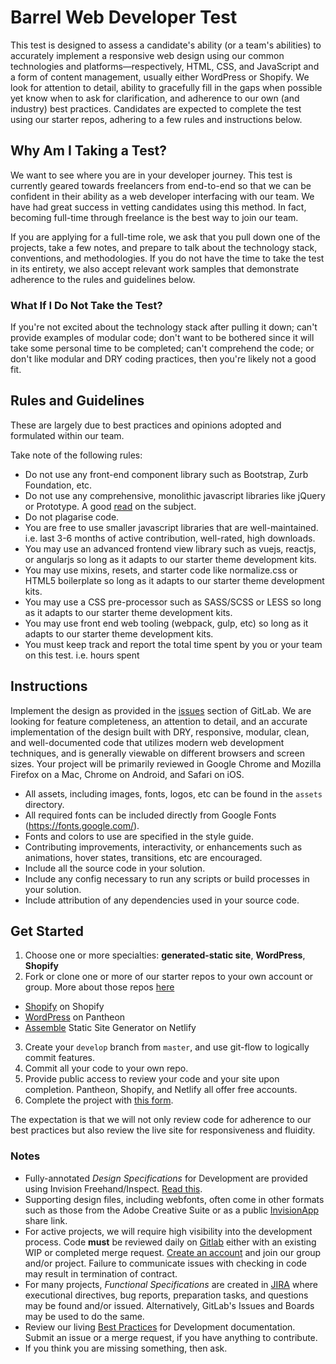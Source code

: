 # Barrel Web Developer Test

This test is designed to assess a candidate's ability (or a team's abilities) to accurately implement a responsive web design using our common technologies and platforms—respectively, HTML, CSS, and JavaScript and a form of content management, usually either WordPress or Shopify. We look for attention to detail, ability to gracefully fill in the gaps when possible yet know when to ask for clarification, and adherence to our own (and industry) best practices. Candidates are expected to complete the test using our starter repos, adhering to a few rules and instructions below.

## Why Am I Taking a Test?

We want to see where you are in your developer journey. This test is currently geared towards freelancers from end-to-end so that we can be confident in their ability as a web developer interfacing with our team. We have had great success in vetting candidates using this method. In fact, becoming full-time through freelance is the best way to join our team.

If you are applying for a full-time role, we ask that you pull down one of the projects, take a few notes, and prepare to talk about the technology stack, conventions, and methodologies. If you do not have the time to take the test in its entirety, we also accept relevant work samples that demonstrate adherence to the rules and guidelines below.

### What If I Do Not Take the Test?

If you're not excited about the technology stack after pulling it down; can't provide examples of modular code; don't want to be bothered since it will take some personal time to be completed; can't comprehend the code; or don't like modular and DRY coding practices, then you're likely not a good fit.

## Rules and Guidelines

These are largely due to best practices and opinions adopted and formulated within our team. 

Take note of the following rules:

- Do not use any front-end component library such as Bootstrap, Zurb Foundation, etc.
- Do not use any comprehensive, monolithic javascript libraries like jQuery or Prototype. A good [read](https://andywalpole.me/blog/142134/2015-the-end-the-monolithic-javascript-framework) on the subject.
- Do not plagarise code.
- You are free to use smaller javascript libraries that are well-maintained. i.e. last 3-6 months of active contribution, well-rated, high downloads.
- You may use an advanced frontend view library such as vuejs, reactjs, or angularjs so long as it adapts to our starter theme development kits.
- You may use mixins, resets, and starter code like normalize.css or HTML5 boilerplate so long as it adapts to our starter theme development kits.
- You may use a CSS pre-processor such as SASS/SCSS or LESS so long as it adapts to our starter theme development kits. 
- You may use front end web tooling (webpack, gulp, etc) so long as it adapts to our starter theme development kits.
- You must keep track and report the total time spent by you or your team on this test. i.e. hours spent

## Instructions

Implement the design as provided in the [issues](https://gitlab.com/barrel/new-developer/issues/1) section of GitLab. We are looking for feature completeness, an attention to detail, and an accurate implementation of the design built with DRY, responsive, modular, clean, and well-documented code that utilizes modern web development techniques, and is generally viewable on different browsers and screen sizes. Your project will be primarily reviewed in Google Chrome and Mozilla Firefox on a Mac, Chrome on Android, and Safari on iOS.

- All assets, including images, fonts, logos, etc can be found in the `assets` directory.
- All required fonts can be included directly from Google Fonts (https://fonts.google.com/).
- Fonts and colors to use are specified in the style guide.
- Contributing improvements, interactivity, or enhancements such as animations, hover states, transitions, etc are encouraged.
- Include all the source code in your solution.
- Include any config necessary to run any scripts or build processes in your solution.
- Include attribution of any dependencies used in your source code.

## Get Started

1. Choose one or more specialties: **generated-static site**, **WordPress**, **Shopify**
2. Fork or clone one or more of our starter repos to your own account or group. More about those repos [here](https://gitlab.com/barrel/barrel-dev-best-practices/blob/master/platforms/platforms.md)
 - [Shopify](https://gitlab.com/barrel/barrel-shopify/) on Shopify
 - [WordPress](https://gitlab.com/barrel/barrel-wordpress/) on Pantheon
 - [Assemble](https://gitlab.com/barrel/barrel-assemble/) Static Site Generator on Netlify
3. Create your `develop` branch from `master`, and use git-flow to logically commit features.
4. Commit all your code to your own repo.
5. Provide public access to review your code and your site upon completion. Pantheon, Shopify, and Netlify all offer free accounts. 
6. Complete the project with [this form](https://goo.gl/forms/7Qqcw9fy6t3HfLR83).

The expectation is that we will not only review code for adherence to our best practices but also review the live site for responsiveness and fluidity.

### Notes

- Fully-annotated _Design Specifications_ for Development are provided using Invision Freehand/Inspect. [Read this](https://docs.google.com/document/d/1tIMcDQxCApJslQ8CvgxTj4hKfFonwbzzJfVtp6j4gqM/edit?usp=sharing).
- Supporting design files, including webfonts, often come in other formats such as those from the Adobe Creative Suite or as a public [InvisionApp](https://www.invisionapp.com/) share link. 
- For active projects, we will require high visibility into the development process. Code **must** be reviewed daily on [Gitlab](https://www.gitlab.com) either with an existing WIP or completed merge request. [Create an account](https://gitlab.com/users/sign_in) and join our group and/or project. Failure to communicate issues with checking in code may result in termination of contract.
- For many projects, _Functional Specifications_ are created in [JIRA](https://barrel.atlassian.net) where executional directives, bug reports, preparation tasks, and questions may be found and/or issued. Alternatively, GitLab's Issues and Boards may be used to do the same.
- Review our living [Best Practices](https://github.com/barrel/barrel-dev-best-practices) for Development documentation. Submit an issue or a merge request, if you have anything to contribute.
- If you think you are missing something, then ask.

